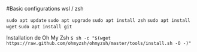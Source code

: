 #Basic configurations wsl / zsh

`sudo apt update`
`sudo apt upgrade`
`sudo apt install zsh`
`sudo apt install wget`
`sudo apt install git`

Installation de Oh My Zsh
`$ sh -c "$(wget https://raw.github.com/ohmyzsh/ohmyzsh/master/tools/install.sh -O -)"`
